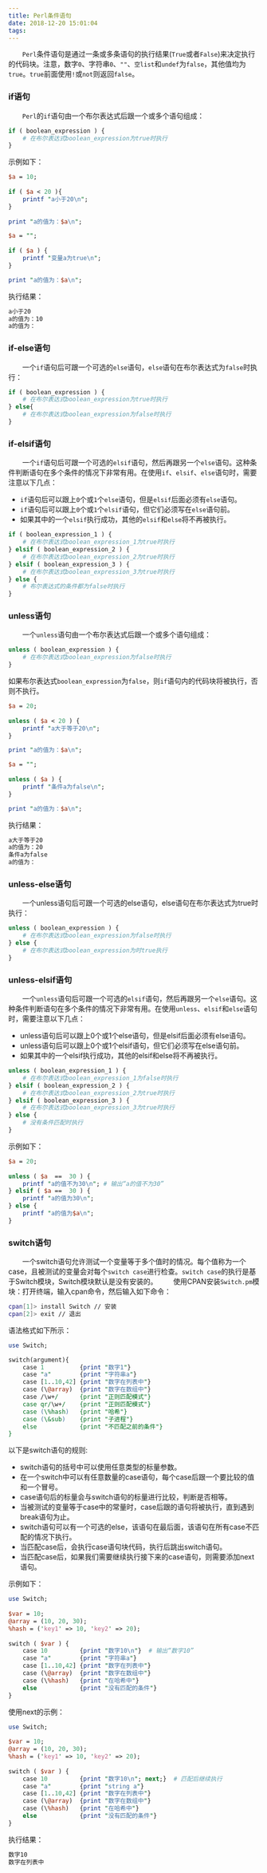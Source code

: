 ```yaml
---
title: Perl条件语句
date: 2018-12-20 15:01:04
tags:
---
```

&emsp;&emsp;`Perl`条件语句是通过一条或多条语句的执行结果(`True`或者`False`)来决定执行的代码块。注意，数字`0`、字符串`0`、`""`、`空list`和`undef`为`false`，其他值均为`true`。`true`前面使用`!`或`not`则返回`false`。

### if语句

&emsp;&emsp;`Perl`的`if`语句由一个布尔表达式后跟一个或多个语句组成：

``` perl
if ( boolean_expression ) {
    # 在布尔表达式boolean_expression为true时执行
}
```

示例如下：

``` perl
$a = 10;
​
if ( $a < 20 ){
    printf "a小于20\n";
}
​
print "a的值为：$a\n";

$a = "";
​
if ( $a ) {
    printf "变量a为true\n";
}

print "a的值为：$a\n";
```

执行结果：

``` bash
a小于20
a的值为：10
a的值为：
```

### if-else语句

&emsp;&emsp;一个`if`语句后可跟一个可选的`else`语句，`else`语句在布尔表达式为`false`时执行：

``` perl
if ( boolean_expression ) {
    # 在布尔表达式boolean_expression为true时执行
} else{
    # 在布尔表达式boolean_expression为false时执行
}
```

### if-elsif语句

&emsp;&emsp;一个`if`语句后可跟一个可选的`elsif`语句，然后再跟另一个`else`语句。这种条件判断语句在多个条件的情况下非常有用。在使用`if`、`elsif`、`else`语句时，需要注意以下几点：

- `if`语句后可以跟上`0`个或`1`个`else`语句，但是`elsif`后面必须有`else`语句。
- `if`语句后可以跟上`0`个或`1`个`elsif`语句，但它们必须写在`else`语句前。
- 如果其中的一个`elsif`执行成功，其他的`elsif`和`else`将不再被执行。

``` perl
if ( boolean_expression_1 ) {
    # 在布尔表达式boolean_expression_1为true时执行
} elsif ( boolean_expression_2 ) {
    # 在布尔表达式boolean_expression_2为true时执行
} elsif ( boolean_expression_3 ) {
    # 在布尔表达式boolean_expression_3为true时执行
} else {
    # 布尔表达式的条件都为false时执行
}
```

### unless语句

&emsp;&emsp;一个`unless`语句由一个布尔表达式后跟一个或多个语句组成：

``` perl
unless ( boolean_expression ) {
    # 在布尔表达式boolean_expression为false时执行
}
```

如果布尔表达式`boolean_expression`为`false`，则`if`语句内的代码块将被执行，否则不执行。

``` perl
$a = 20;
​
unless ( $a < 20 ) {
    printf "a大于等于20\n";
}

print "a的值为：$a\n";

$a = "";
​
unless ( $a ) {
    printf "条件a为false\n";
}

print "a的值为：$a\n";
```

执行结果：

``` bash
a大于等于20
a的值为：20
条件a为false
a的值为：
```

### unless-else语句

&emsp;&emsp;一个unless语句后可跟一个可选的else语句，else语句在布尔表达式为true时执行：

``` perl
unless ( boolean_expression ) {
    # 在布尔表达式boolean_expression为false时执行
} else {
    # 在布尔表达式boolean_expression为时true执行
}
```

### unless-elsif语句

&emsp;&emsp;一个`unless`语句后可跟一个可选的`elsif`语句，然后再跟另一个`else`语句。这种条件判断语句在多个条件的情况下非常有用。在使用`unless`、`elsif`和`else`语句时，需要注意以下几点：

- unless语句后可以跟上0个或1个else语句，但是elsif后面必须有else语句。
- unless语句后可以跟上0个或1个elsif语句，但它们必须写在else语句前。
- 如果其中的一个elsif执行成功，其他的elsif和else将不再被执行。

``` perl
unless ( boolean_expression_1 ) {
    # 在布尔表达式boolean_expression_1为false时执行
} elsif ( boolean_expression_2 ) {
    # 在布尔表达式boolean_expression_2为true时执行
} elsif ( boolean_expression_3 ) {
    # 在布尔表达式boolean_expression_3为true时执行
} else {
    # 没有条件匹配时执行
}
```

示例如下：

``` perl
$a = 20;
​
unless ( $a  ==  30 ) {
    printf "a的值不为30\n"; # 输出“a的值不为30”
} elsif ( $a ==  30 ) {
    printf "a的值为30\n";
} else {
    printf "a的值为$a\n";
}
```

### switch语句

&emsp;&emsp;一个switch语句允许测试一个变量等于多个值时的情况。每个值称为一个case，且被测试的变量会对每个`switch case`进行检查。`switch case`的执行是基于Switch模块，Switch模块默认是没有安装的。
&emsp;&emsp;使用CPAN安装`Switch.pm`模块：打开终端，输入cpan命令，然后输入如下命令：

``` bash
cpan[1]> install Switch // 安装
cpan[2]> exit // 退出
```

语法格式如下所示：

``` perl
use Switch;

switch(argument){
    case 1          {print "数字1"}
    case "a"        {print "字符串a"}
    case [1..10,42] {print "数字在列表中"}
    case (\@array)  {print "数字在数组中"}
    case /\w+/      {print "正则匹配模式"}
    case qr/\w+/    {print "正则匹配模式"}
    case (\%hash)   {print "哈希"}
    case (\&sub)    {print "子进程"}
    else            {print "不匹配之前的条件"}
}
```

以下是switch语句的规则:

- switch语句的括号中可以使用任意类型的标量参数。
- 在一个switch中可以有任意数量的case语句，每个case后跟一个要比较的值和一个冒号。
- case语句后的标量会与switch语句的标量进行比较，判断是否相等。
- 当被测试的变量等于case中的常量时，case后跟的语句将被执行，直到遇到break语句为止。
- switch语句可以有一个可选的else，该语句在最后面，该语句在所有case不匹配的情况下执行。
- 当匹配case后，会执行case语句块代码，执行后跳出switch语句。
- 当匹配case后，如果我们需要继续执行接下来的case语句，则需要添加next语句。

示例如下：

``` perl
use Switch;
​
$var = 10;
@array = (10, 20, 30);
%hash = ('key1' => 10, 'key2' => 20);
​
switch ( $var ) {
    case 10         {print "数字10\n"}  # 输出“数字10”
    case "a"        {print "字符串a"}
    case [1..10,42] {print "数字在列表中"}
    case (\@array)  {print "数字在数组中"}
    case (\%hash)   {print "在哈希中"}
    else            {print "没有匹配的条件"}
}
```

使用next的示例：

``` perl
use Switch;
​
$var = 10;
@array = (10, 20, 30);
%hash = ('key1' => 10, 'key2' => 20);
​
switch ( $var ) {
    case 10         {print "数字10\n"; next;}  # 匹配后继续执行
    case "a"        {print "string a"}
    case [1..10,42] {print "数字在列表中"}
    case (\@array)  {print "数字在数组中"}
    case (\%hash)   {print "在哈希中"}
    else            {print "没有匹配的条件"}
}
```

执行结果：

``` bash
数字10
数字在列表中
```